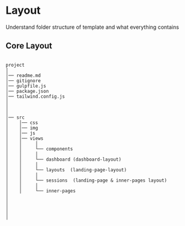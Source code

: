 # Layout

Understand folder structure of template and what everything contains

## Core Layout

```

project
│
│── readme.md
│── gitignore
│── gulpfile.js
│── package.json
│── tailwind.config.js
│
│
│
│── src
│    │── css
│    │── img
│    │── js
│    │── views
│    │     │
│    │     └── components
│    │     │
│    │     └── dashboard (dashboard-layout)
│    │     │
│    │     └── layouts  (landing-page-layout)
│    │     │
│    │     └── sessions  (landing-page & inner-pages layout)
│    │     │
│    │     └── inner-pages
│
│
│
│
│

```
